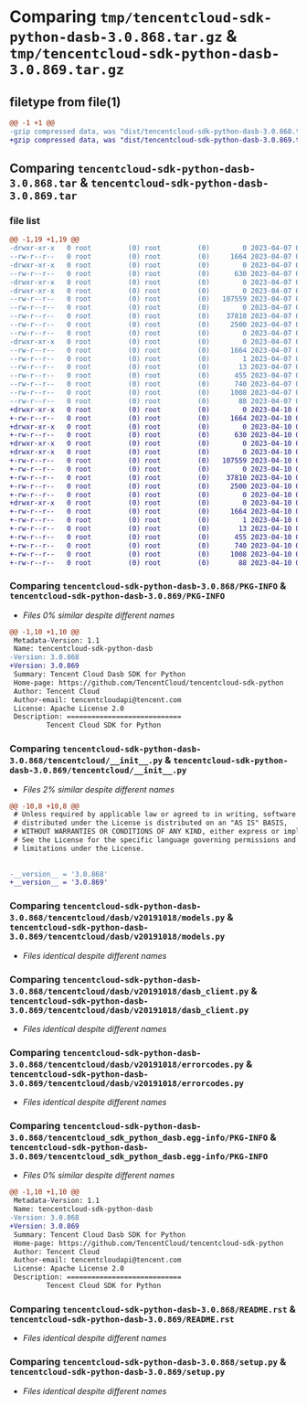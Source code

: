 # Comparing `tmp/tencentcloud-sdk-python-dasb-3.0.868.tar.gz` & `tmp/tencentcloud-sdk-python-dasb-3.0.869.tar.gz`

## filetype from file(1)

```diff
@@ -1 +1 @@
-gzip compressed data, was "dist/tencentcloud-sdk-python-dasb-3.0.868.tar", last modified: Fri Apr  7 00:26:18 2023, max compression
+gzip compressed data, was "dist/tencentcloud-sdk-python-dasb-3.0.869.tar", last modified: Mon Apr 10 03:00:02 2023, max compression
```

## Comparing `tencentcloud-sdk-python-dasb-3.0.868.tar` & `tencentcloud-sdk-python-dasb-3.0.869.tar`

### file list

```diff
@@ -1,19 +1,19 @@
-drwxr-xr-x   0 root         (0) root         (0)        0 2023-04-07 00:26:18.000000 tencentcloud-sdk-python-dasb-3.0.868/
--rw-r--r--   0 root         (0) root         (0)     1664 2023-04-07 00:26:18.000000 tencentcloud-sdk-python-dasb-3.0.868/PKG-INFO
-drwxr-xr-x   0 root         (0) root         (0)        0 2023-04-07 00:26:18.000000 tencentcloud-sdk-python-dasb-3.0.868/tencentcloud/
--rw-r--r--   0 root         (0) root         (0)      630 2023-04-07 00:26:18.000000 tencentcloud-sdk-python-dasb-3.0.868/tencentcloud/__init__.py
-drwxr-xr-x   0 root         (0) root         (0)        0 2023-04-07 00:26:18.000000 tencentcloud-sdk-python-dasb-3.0.868/tencentcloud/dasb/
-drwxr-xr-x   0 root         (0) root         (0)        0 2023-04-07 00:26:18.000000 tencentcloud-sdk-python-dasb-3.0.868/tencentcloud/dasb/v20191018/
--rw-r--r--   0 root         (0) root         (0)   107559 2023-04-07 00:26:18.000000 tencentcloud-sdk-python-dasb-3.0.868/tencentcloud/dasb/v20191018/models.py
--rw-r--r--   0 root         (0) root         (0)        0 2023-04-07 00:26:18.000000 tencentcloud-sdk-python-dasb-3.0.868/tencentcloud/dasb/v20191018/__init__.py
--rw-r--r--   0 root         (0) root         (0)    37810 2023-04-07 00:26:18.000000 tencentcloud-sdk-python-dasb-3.0.868/tencentcloud/dasb/v20191018/dasb_client.py
--rw-r--r--   0 root         (0) root         (0)     2500 2023-04-07 00:26:18.000000 tencentcloud-sdk-python-dasb-3.0.868/tencentcloud/dasb/v20191018/errorcodes.py
--rw-r--r--   0 root         (0) root         (0)        0 2023-04-07 00:26:18.000000 tencentcloud-sdk-python-dasb-3.0.868/tencentcloud/dasb/__init__.py
-drwxr-xr-x   0 root         (0) root         (0)        0 2023-04-07 00:26:18.000000 tencentcloud-sdk-python-dasb-3.0.868/tencentcloud_sdk_python_dasb.egg-info/
--rw-r--r--   0 root         (0) root         (0)     1664 2023-04-07 00:26:18.000000 tencentcloud-sdk-python-dasb-3.0.868/tencentcloud_sdk_python_dasb.egg-info/PKG-INFO
--rw-r--r--   0 root         (0) root         (0)        1 2023-04-07 00:26:18.000000 tencentcloud-sdk-python-dasb-3.0.868/tencentcloud_sdk_python_dasb.egg-info/dependency_links.txt
--rw-r--r--   0 root         (0) root         (0)       13 2023-04-07 00:26:18.000000 tencentcloud-sdk-python-dasb-3.0.868/tencentcloud_sdk_python_dasb.egg-info/top_level.txt
--rw-r--r--   0 root         (0) root         (0)      455 2023-04-07 00:26:18.000000 tencentcloud-sdk-python-dasb-3.0.868/tencentcloud_sdk_python_dasb.egg-info/SOURCES.txt
--rw-r--r--   0 root         (0) root         (0)      740 2023-04-07 00:26:18.000000 tencentcloud-sdk-python-dasb-3.0.868/README.rst
--rw-r--r--   0 root         (0) root         (0)     1008 2023-04-07 00:26:18.000000 tencentcloud-sdk-python-dasb-3.0.868/setup.py
--rw-r--r--   0 root         (0) root         (0)       88 2023-04-07 00:26:18.000000 tencentcloud-sdk-python-dasb-3.0.868/setup.cfg
+drwxr-xr-x   0 root         (0) root         (0)        0 2023-04-10 03:00:02.000000 tencentcloud-sdk-python-dasb-3.0.869/
+-rw-r--r--   0 root         (0) root         (0)     1664 2023-04-10 03:00:02.000000 tencentcloud-sdk-python-dasb-3.0.869/PKG-INFO
+drwxr-xr-x   0 root         (0) root         (0)        0 2023-04-10 03:00:02.000000 tencentcloud-sdk-python-dasb-3.0.869/tencentcloud/
+-rw-r--r--   0 root         (0) root         (0)      630 2023-04-10 03:00:02.000000 tencentcloud-sdk-python-dasb-3.0.869/tencentcloud/__init__.py
+drwxr-xr-x   0 root         (0) root         (0)        0 2023-04-10 03:00:02.000000 tencentcloud-sdk-python-dasb-3.0.869/tencentcloud/dasb/
+drwxr-xr-x   0 root         (0) root         (0)        0 2023-04-10 03:00:02.000000 tencentcloud-sdk-python-dasb-3.0.869/tencentcloud/dasb/v20191018/
+-rw-r--r--   0 root         (0) root         (0)   107559 2023-04-10 03:00:02.000000 tencentcloud-sdk-python-dasb-3.0.869/tencentcloud/dasb/v20191018/models.py
+-rw-r--r--   0 root         (0) root         (0)        0 2023-04-10 03:00:02.000000 tencentcloud-sdk-python-dasb-3.0.869/tencentcloud/dasb/v20191018/__init__.py
+-rw-r--r--   0 root         (0) root         (0)    37810 2023-04-10 03:00:02.000000 tencentcloud-sdk-python-dasb-3.0.869/tencentcloud/dasb/v20191018/dasb_client.py
+-rw-r--r--   0 root         (0) root         (0)     2500 2023-04-10 03:00:02.000000 tencentcloud-sdk-python-dasb-3.0.869/tencentcloud/dasb/v20191018/errorcodes.py
+-rw-r--r--   0 root         (0) root         (0)        0 2023-04-10 03:00:02.000000 tencentcloud-sdk-python-dasb-3.0.869/tencentcloud/dasb/__init__.py
+drwxr-xr-x   0 root         (0) root         (0)        0 2023-04-10 03:00:02.000000 tencentcloud-sdk-python-dasb-3.0.869/tencentcloud_sdk_python_dasb.egg-info/
+-rw-r--r--   0 root         (0) root         (0)     1664 2023-04-10 03:00:02.000000 tencentcloud-sdk-python-dasb-3.0.869/tencentcloud_sdk_python_dasb.egg-info/PKG-INFO
+-rw-r--r--   0 root         (0) root         (0)        1 2023-04-10 03:00:02.000000 tencentcloud-sdk-python-dasb-3.0.869/tencentcloud_sdk_python_dasb.egg-info/dependency_links.txt
+-rw-r--r--   0 root         (0) root         (0)       13 2023-04-10 03:00:02.000000 tencentcloud-sdk-python-dasb-3.0.869/tencentcloud_sdk_python_dasb.egg-info/top_level.txt
+-rw-r--r--   0 root         (0) root         (0)      455 2023-04-10 03:00:02.000000 tencentcloud-sdk-python-dasb-3.0.869/tencentcloud_sdk_python_dasb.egg-info/SOURCES.txt
+-rw-r--r--   0 root         (0) root         (0)      740 2023-04-10 03:00:02.000000 tencentcloud-sdk-python-dasb-3.0.869/README.rst
+-rw-r--r--   0 root         (0) root         (0)     1008 2023-04-10 03:00:02.000000 tencentcloud-sdk-python-dasb-3.0.869/setup.py
+-rw-r--r--   0 root         (0) root         (0)       88 2023-04-10 03:00:02.000000 tencentcloud-sdk-python-dasb-3.0.869/setup.cfg
```

### Comparing `tencentcloud-sdk-python-dasb-3.0.868/PKG-INFO` & `tencentcloud-sdk-python-dasb-3.0.869/PKG-INFO`

 * *Files 0% similar despite different names*

```diff
@@ -1,10 +1,10 @@
 Metadata-Version: 1.1
 Name: tencentcloud-sdk-python-dasb
-Version: 3.0.868
+Version: 3.0.869
 Summary: Tencent Cloud Dasb SDK for Python
 Home-page: https://github.com/TencentCloud/tencentcloud-sdk-python
 Author: Tencent Cloud
 Author-email: tencentcloudapi@tencent.com
 License: Apache License 2.0
 Description: ============================
         Tencent Cloud SDK for Python
```

### Comparing `tencentcloud-sdk-python-dasb-3.0.868/tencentcloud/__init__.py` & `tencentcloud-sdk-python-dasb-3.0.869/tencentcloud/__init__.py`

 * *Files 2% similar despite different names*

```diff
@@ -10,8 +10,8 @@
 # Unless required by applicable law or agreed to in writing, software
 # distributed under the License is distributed on an "AS IS" BASIS,
 # WITHOUT WARRANTIES OR CONDITIONS OF ANY KIND, either express or implied.
 # See the License for the specific language governing permissions and
 # limitations under the License.
 
 
-__version__ = '3.0.868'
+__version__ = '3.0.869'
```

### Comparing `tencentcloud-sdk-python-dasb-3.0.868/tencentcloud/dasb/v20191018/models.py` & `tencentcloud-sdk-python-dasb-3.0.869/tencentcloud/dasb/v20191018/models.py`

 * *Files identical despite different names*

### Comparing `tencentcloud-sdk-python-dasb-3.0.868/tencentcloud/dasb/v20191018/dasb_client.py` & `tencentcloud-sdk-python-dasb-3.0.869/tencentcloud/dasb/v20191018/dasb_client.py`

 * *Files identical despite different names*

### Comparing `tencentcloud-sdk-python-dasb-3.0.868/tencentcloud/dasb/v20191018/errorcodes.py` & `tencentcloud-sdk-python-dasb-3.0.869/tencentcloud/dasb/v20191018/errorcodes.py`

 * *Files identical despite different names*

### Comparing `tencentcloud-sdk-python-dasb-3.0.868/tencentcloud_sdk_python_dasb.egg-info/PKG-INFO` & `tencentcloud-sdk-python-dasb-3.0.869/tencentcloud_sdk_python_dasb.egg-info/PKG-INFO`

 * *Files 0% similar despite different names*

```diff
@@ -1,10 +1,10 @@
 Metadata-Version: 1.1
 Name: tencentcloud-sdk-python-dasb
-Version: 3.0.868
+Version: 3.0.869
 Summary: Tencent Cloud Dasb SDK for Python
 Home-page: https://github.com/TencentCloud/tencentcloud-sdk-python
 Author: Tencent Cloud
 Author-email: tencentcloudapi@tencent.com
 License: Apache License 2.0
 Description: ============================
         Tencent Cloud SDK for Python
```

### Comparing `tencentcloud-sdk-python-dasb-3.0.868/README.rst` & `tencentcloud-sdk-python-dasb-3.0.869/README.rst`

 * *Files identical despite different names*

### Comparing `tencentcloud-sdk-python-dasb-3.0.868/setup.py` & `tencentcloud-sdk-python-dasb-3.0.869/setup.py`

 * *Files identical despite different names*

